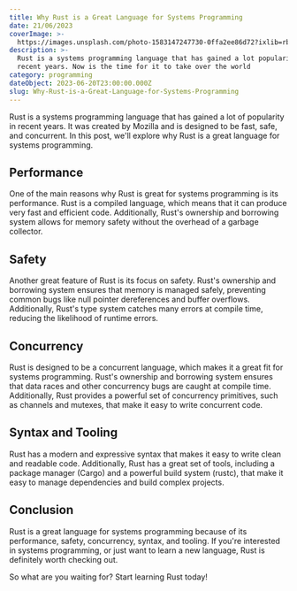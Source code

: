 ```yaml
---
title: Why Rust is a Great Language for Systems Programming
date: 21/06/2023
coverImage: >-
  https://images.unsplash.com/photo-1583147247730-0ffa2ee86d72?ixlib=rb-4.0.3&ixid=M3wxMjA3fDB8MHxzZWFyY2h8NHx8cnVzdHxlbnwwfHwwfHx8MA%3D%3D&auto=format&fit=crop&w=800&q=60
description: >-
  Rust is a systems programming language that has gained a lot popularity in
  recent years. Now is the time for it to take over the world
category: programming
dateObject: 2023-06-20T23:00:00.000Z
slug: Why-Rust-is-a-Great-Language-for-Systems-Programming
---
```


Rust is a systems programming language that has gained a lot of popularity in
recent years. It was created by Mozilla and is designed to be fast, safe, and
concurrent. In this post, we'll explore why Rust is a great language for systems
programming.

## Performance

One of the main reasons why Rust is great for systems programming is its
performance. Rust is a compiled language, which means that it can produce very
fast and efficient code. Additionally, Rust's ownership and borrowing system
allows for memory safety without the overhead of a garbage collector.

## Safety

Another great feature of Rust is its focus on safety. Rust's ownership and
borrowing system ensures that memory is managed safely, preventing common bugs
like null pointer dereferences and buffer overflows. Additionally, Rust's type
system catches many errors at compile time, reducing the likelihood of runtime
errors.

## Concurrency

Rust is designed to be a concurrent language, which makes it a great fit for
systems programming. Rust's ownership and borrowing system ensures that data
races and other concurrency bugs are caught at compile time. Additionally, Rust
provides a powerful set of concurrency primitives, such as channels and mutexes,
that make it easy to write concurrent code.

## Syntax and Tooling

Rust has a modern and expressive syntax that makes it easy to write clean and
readable code. Additionally, Rust has a great set of tools, including a package
manager (Cargo) and a powerful build system (rustc), that make it easy to manage
dependencies and build complex projects.

## Conclusion

Rust is a great language for systems programming because of its performance,
safety, concurrency, syntax, and tooling. If you're interested in systems
programming, or just want to learn a new language, Rust is definitely worth
checking out.

So what are you waiting for? Start learning Rust today!
